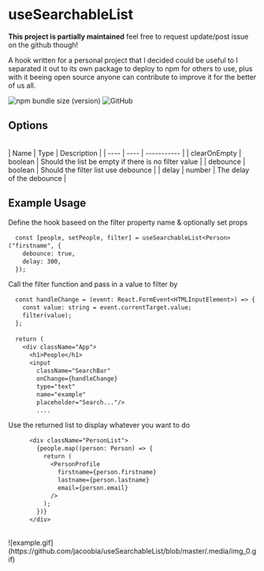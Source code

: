# useSearchableList

**This project is partially maintained** feel free to request update/post issue on the github though!

A hook written for a personal project that I decided could be useful to I separated it out to its own package to deploy to npm for others to use, plus with it beeing open source anyone can contribute to improve it for the better of us all.

![npm bundle size (version)](https://img.shields.io/bundlephobia/min/use-searchable-list/latest) ![GitHub](https://img.shields.io/github/license/jacoobia/useSearchableList)

## Options

<br>
| Name | Type | Description |
| ---- | ---- | ----------- |
| clearOnEmpty | boolean | Should the list be empty if there is no filter value |
| debounce | boolean | Should the filter list use debounce |
| delay | number | The delay of the debounce |

## Example Usage

Define the hook baseed on the filter property name & optionally set props

```
  const [people, setPeople, filter] = useSearchableList<Person>("firstname", {
    debounce: true,
    delay: 300,
  });
```

Call the filter function and pass in a value to filter by

```
  const handleChange = (event: React.FormEvent<HTMLInputElement>) => {
    const value: string = event.currentTarget.value;
    filter(value);
  };

  return (
    <div className="App">
      <h1>People</h1>
      <input
        className="SearchBar"
        onChange={handleChange}
        type="text"
        name="example"
        placeholder="Search..."/>
        ....
```

Use the returned list to display whatever you want to do

```
      <div className="PersonList">
        {people.map((person: Person) => {
          return (
            <PersonProfile
              firstname={person.firstname}
              lastname={person.lastname}
              email={person.email}
            />
          );
        })}
      </div>
```

<br>
![example.gif](https://github.com/jacoobia/useSearchableList/blob/master/.media/img_0.gif)
